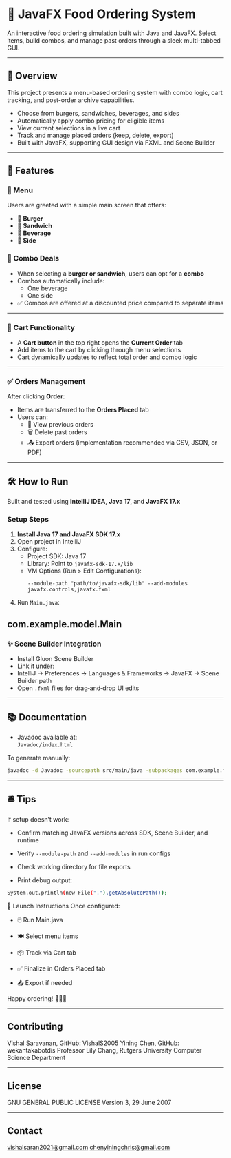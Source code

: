 # 🍔 JavaFX Food Ordering System

An interactive food ordering simulation built with Java and JavaFX. Select items, build combos, and manage past orders through a sleek multi-tabbed GUI.

---

## 📌 Overview

This project presents a menu-based ordering system with combo logic, cart tracking, and post-order archive capabilities.

- Choose from burgers, sandwiches, beverages, and sides
- Automatically apply combo pricing for eligible items
- View current selections in a live cart
- Track and manage placed orders (keep, delete, export)
- Built with JavaFX, supporting GUI design via FXML and Scene Builder

---

## 🧾 Features

### 🧪 Menu

Users are greeted with a simple main screen that offers:
- 🍔 **Burger**
- 🥪 **Sandwich**
- 🥤 **Beverage**
- 🍟 **Side**

### 🧃 Combo Deals

- When selecting a **burger or sandwich**, users can opt for a **combo**
- Combos automatically include:
  - One beverage
  - One side
- ✅ Combos are offered at a discounted price compared to separate items

---

### 🛒 Cart Functionality

- A **Cart button** in the top right opens the **Current Order** tab
- Add items to the cart by clicking through menu selections
- Cart dynamically updates to reflect total order and combo logic

---

### ✅ Orders Management

After clicking **Order**:
- Items are transferred to the **Orders Placed** tab
- Users can:
  - 🧾 View previous orders
  - 🗑️ Delete past orders
  - 📤 Export orders (implementation recommended via CSV, JSON, or PDF)


---

## 🛠️ How to Run

Built and tested using **IntelliJ IDEA**, **Java 17**, and **JavaFX 17.x**

### Setup Steps

1. **Install Java 17 and JavaFX SDK 17.x**
2. Open project in IntelliJ
3. Configure:
   - Project SDK: Java 17
   - Library: Point to `javafx-sdk-17.x/lib`
   - VM Options (Run > Edit Configurations):
     ```
     --module-path "path/to/javafx-sdk/lib" --add-modules javafx.controls,javafx.fxml
     ```
4. Run `Main.java`:

com.example.model.Main
---

### ✨ Scene Builder Integration

- Install Gluon Scene Builder
- Link it under:
- IntelliJ → Preferences → Languages & Frameworks → JavaFX → Scene Builder path
- Open `.fxml` files for drag‑and‑drop UI edits

---

## 📚 Documentation

- Javadoc available at:  
`Javadoc/index.html`

To generate manually:
```bash
javadoc -d Javadoc -sourcepath src/main/java -subpackages com.example.foodorder
```

---

## 🛎️ Tips
If setup doesn’t work:

- Confirm matching JavaFX versions across SDK, Scene Builder, and runtime

- Verify `--module-path` and `--add-modules` in run configs

- Check working directory for file exports

- Print debug output:

```bash
System.out.println(new File(".").getAbsolutePath());
```

🚀 Launch Instructions
Once configured:

- 🖱️ Run Main.java

- 🍽️ Select menu items

- 📦 Track via Cart tab

- ✅ Finalize in Orders Placed tab

- 📤 Export if needed

Happy ordering! 🍟🥤🥪

---

## Contributing
Vishal Saravanan, GitHub: VishalS2005
Yining Chen, GitHub: wekantakabotdis
Professor Lily Chang, Rutgers University Computer Science Department

---

## License
GNU GENERAL PUBLIC LICENSE
Version 3, 29 June 2007

---

## Contact
vishalsaran2021@gmail.com
chenyiningchris@gmail.com
